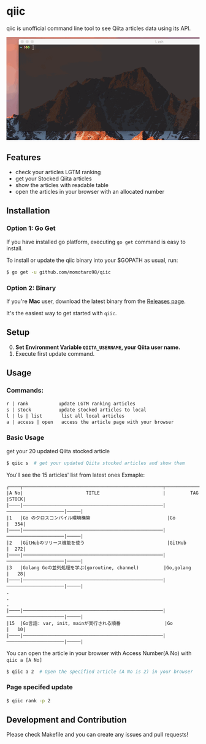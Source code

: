 # qiic

qiic is unofficial command line tool to see Qiita articles data using its API.

![qiic_demo](https://github.com/momotaro98/my-project-images/blob/master/qiic/demo.gif)

## Features

* check your articles LGTM ranking
* get your Stocked Qiita articles
* show the articles with readable table
* open the articles in your browser with an allocated number

## Installation

### Option 1: Go Get
If you have installed go platform, executing `go get` command is easy to install.

To install or update the qiic binary into your $GOPATH as usual, run:

```bash
$ go get -u github.com/momotaro98/qiic
```

### Option 2: Binary

If you're **Mac** user, download the latest binary from the [Releases page](https://github.com/momotaro98/qiic/releases).

It's the easiest way to get started with `qiic`.

## Setup

0. **Set Environment Variable `QIITA_USERNAME`, your Qiita user name.**
0. Execute first update command.

## Usage

### Commands:

```
r | rank           update LGTM ranking articles
s | stock          update stocked articles to local
l | ls | list       list all local articles
a | access | open   access the article page with your browser
```

### Basic Usage

get your 20 updated Qiita stocked article

```bash
$ qiic s  # get your updated Qiita stocked articles and show them
```

You'll see the 15 articles' list from latest ones
Exmaple:

```
┌────┬───────────────────────────────────────────────────┬─────────────────────┬─────┐
|A No|                       TITLE                       |         TAG         |STOCK|
|────|───────────────────────────────────────────────────|─────────────────────|─────|
|1   |Go のクロスコンパイル環境構築                            |Go                   |  354|
|────|───────────────────────────────────────────────────|─────────────────────|─────|
|2   |GitHubのリリース機能を使う                              |GitHub               |  272|
|────|───────────────────────────────────────────────────|─────────────────────|─────|
|3   |Golang Goの並列処理を学ぶ(goroutine, channel)         |Go,golang            |   28|
|────|───────────────────────────────────────────────────|─────────────────────|─────|
.
.
.
|────|───────────────────────────────────────────────────|─────────────────────|─────|
|15  |Go言語: var, init, mainが実行される順番                |Go                   |   10|
|────|───────────────────────────────────────────────────|─────────────────────|─────|
```

You can open the article in your browser with Access Number(A No)
with `qiic a [A No]`

```bash
$ qiic a 2  # Open the specified article (A No is 2) in your browser
```

### Page specifed update

```bash
$ qiic rank -p 2
```

## Development and Contribution

Please check Makefile and you can create any issues and pull requests!
